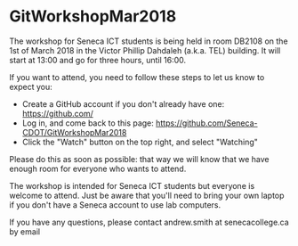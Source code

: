 # GitWorkshopMar2018

The workshop for Seneca ICT students is being held in room DB2108 on the 1st of March 2018 in the Victor Phillip Dahdaleh (a.k.a. TEL) building. It will start at 13:00 and go for three hours, until 16:00.

If you want to attend, you need to follow these steps to let us know to expect you:

* Create a GitHub account if you don't already have one: https://github.com/
* Log in, and come back to this page: https://github.com/Seneca-CDOT/GitWorkshopMar2018
* Click the "Watch" button on the top right, and select "Watching"

Please do this as soon as possible: that way we will know that we have enough room for everyone who wants to attend.

The workshop is intended for Seneca ICT students but everyone is welcome to attend. Just be aware that you'll need to bring your own laptop if you don't have a Seneca account to use lab computers.

If you have any questions, please contact andrew.smith at senecacollege.ca by email
